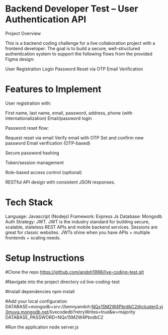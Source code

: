 # Backend Developer Test – User Authentication API

Project Overview

This is a backend coding challenge for a live collaboration project with a frontend developer. The goal is to build a secure, well-structured authentication system to support the following flows from the provided Figma design:

User Registration
Login
Password Reset via OTP
Email Verification

# Features to Implement

User registration with:

First name, last name, email, password, address, phone (with internationalization)
Email/password login

Password reset flow:

Request reset via email
Verify email with OTP
Set and confirm new password
Email verification (OTP-based)

Secure password hashing

Token/session management

Role-based access control (optional)

RESTful API design with consistent JSON responses.

# Tech Stack
Language: Javascript (Nodejs)
Framework: Express Js
Database: Mongodb
Auth Strategy: JWT. JWT is the industry standard for building secure, scalable, stateless REST APIs and mobile backend services. Sessions are great for classic websites. JWTs shine when you have APIs + multiple frontends + scaling needs.

# Setup Instructions
 #Clone the repo
 https://github.com/andoh1996/live-coding-test.git
 
 #Navigate into the project directory
  cd live-coding-test
  
  #Install dependencies
    npm install

  #Add your local configuration
   DATABASE=mongodb+srv://bennyandoh:NQx15M2W4PbrdbC2@cluster0.yj3muva.mongodb.net/livecodedb?retryWrites=true&w=majority
   DATABASE_PASSWORD=NQx15M2W4PbrdbC2

  #Run the application
    node server.js
 
 


